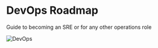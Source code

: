 # DevOps Roadmap

Guide to becoming an SRE or for any other operations role

![DevOps](https://roadmap.sh/assets/img/roadmaps/devops-transparent.png)